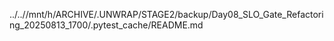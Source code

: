 ../..//mnt/h/ARCHIVE/.UNWRAP/STAGE2/backup/Day08_SLO_Gate_Refactoring_20250813_1700/.pytest_cache/README.md